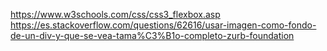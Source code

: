 https://www.w3schools.com/css/css3_flexbox.asp 
https://es.stackoverflow.com/questions/62616/usar-imagen-como-fondo-de-un-div-y-que-se-vea-tama%C3%B1o-completo-zurb-foundation